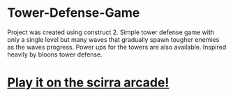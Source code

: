 # Tower-Defense-Game
Project was created using construct 2. Simple tower defense game with only a single level but many waves that gradually spawn tougher enemies as the waves progress. Power ups for the towers are also available. Inspired heavily by bloons tower defense.
 <h1><a href=https://www.construct.net/en/free-online-games/alien-tower-defense-43115/daca7f57-17c1-4ed2-bc69-dd5cac3bb4e9 target="_blank">Play it on the scirra arcade!</a></h1>



